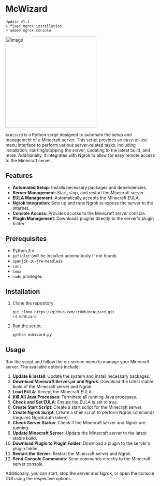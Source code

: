 # McWizard

```
Update V1.1
> fixed ngrok installation
> added ngrok console
```

<img src="https://github.com/Cr0mb/mcWizard/assets/137664526/eb5501c0-c0f3-4260-bfa0-bbc69929dd14" width="300" height="auto" alt="image">

`mcWizard` is a Python script designed to automate the setup and management of a Minecraft server. This script provides an easy-to-use menu interface to perform various server-related tasks, including installation, starting/stopping the server, updating to the latest build, and more. Additionally, it integrates with Ngrok to allow for easy remote access to the Minecraft server.

## Features

- **Automated Setup**: Installs necessary packages and dependencies.
- **Server Management**: Start, stop, and restart the Minecraft server.
- **EULA Management**: Automatically accepts the Minecraft EULA.
- **Ngrok Integration**: Sets up and runs Ngrok to expose the server to the internet.
- **Console Access**: Provides access to the Minecraft server console.
- **Plugin Management**: Downloads plugins directly to the server's plugin folder.

## Prerequisites

- Python 3.x
- `pyfiglet` (will be installed automatically if not found)
- `openjdk-16-jre-headless`
- `curl`
- `tmux`
- `sudo` privileges

## Installation

1. Clone the repository:
    ```sh
    git clone https://github.com/cr0mb/mcWizard.git
    cd mcWizard
    ```

2. Run the script:
    ```sh
    python mcWizard.py
    ```

## Usage

Run the script and follow the on-screen menu to manage your Minecraft server. The available options include:

1. **Update & Install**: Update the system and install necessary packages.
2. **Download Minecraft Server.jar and Ngrok**: Download the latest stable build of the Minecraft server and Ngrok.
3. **Load EULA**: Accept the Minecraft EULA.
4. **Kill All Java Processes**: Terminate all running Java processes.
5. **Check and Set EULA**: Ensure the EULA is set to true.
6. **Create Start Script**: Create a start script for the Minecraft server.
7. **Create Ngrok Script**: Create a shell script to perform Ngrok commands (requires Ngrok auth token).
8. **Check Server Status**: Check if the Minecraft server and Ngrok are running.
9. **Update Minecraft Server**: Update the Minecraft server to the latest stable build.
10. **Download Plugin to Plugin Folder**: Download a plugin to the server's plugin folder.
11. **Restart the Server**: Restart the Minecraft server and Ngrok.
12. **Send Console Commands**: Send commands directly to the Minecraft server console.

Additionally, you can start, stop the server and Ngrok, or open the console GUI using the respective options.

